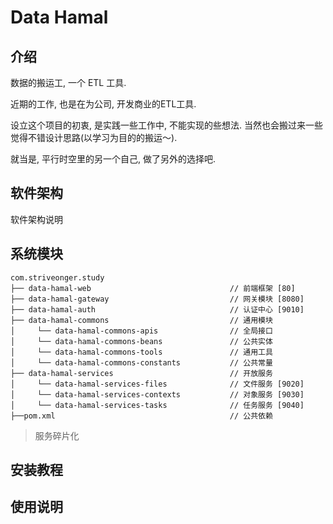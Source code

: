 # Data Hamal

## 介绍

数据的搬运工, 一个 ETL 工具.

近期的工作, 也是在为公司, 开发商业的ETL工具. 

设立这个项目的初衷, 是实践一些工作中, 不能实现的些想法. 当然也会搬过来一些觉得不错设计思路(以学习为目的的搬运～). 

就当是, 平行时空里的另一个自己, 做了另外的选择吧.


## 软件架构
软件架构说明

## 系统模块

~~~
com.striveonger.study     
├── data-hamal-web                               // 前端框架 [80]
├── data-hamal-gateway                           // 网关模块 [8080]
├── data-hamal-auth                              // 认证中心 [9010]
├── data-hamal-commons                           // 通用模块
│     └── data-hamal-commons-apis                // 全局接口
│     └── data-hamal-commons-beans               // 公共实体
│     └── data-hamal-commons-tools               // 通用工具
│     └── data-hamal-commons-constants           // 公共常量
├── data-hamal-services                          // 开放服务
│     └── data-hamal-services-files              // 文件服务 [9020]
│     └── data-hamal-services-contexts           // 对象服务 [9030]
│     └── data-hamal-services-tasks              // 任务服务 [9040]
├──pom.xml                                       // 公共依赖
~~~

>   服务碎片化

## 安装教程

## 使用说明
